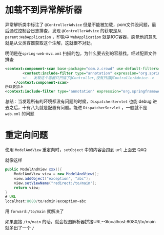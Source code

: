 # 加载不到异常解析器

异常解析类中标注了 `@ControllerAdvice` 但是不能被加载，pom文件没问题，最后通过控制台日志排查，发现 `@ControllerAdvice` 的获取是从 `parent:WebApplication` ，印象中 `WebApplication` 就是IOC容器，感觉他的意思就是从父类容器获取这个注解，这就很不对劲。

明明是在`spring-web-mvc.xml` 扫描的包，为什么要去别的容器找。经过配置文件排查

```xml
<context:component-scan base-package="com.z.crowd" use-default-filters="false">
        <context:include-filter type="annotation" expression="org.springframework.stereotype.Controller"/>
        <!-- 发现这个容器只扫描了@Controller,没有扫描@ControllerAdvice-->
    </context:component-scan>
所以要加上
<context:include-filter type="annotation" expression="org.springframework.web.bind.annotation.ControllerAdvice"/>
```

总结：当发现所有的环境都没有问题的时候，`DispatcherServlet` 也能 debug 进去之后，十有八九就是配置有问题。能进 `DispatcherServlet` ，一般就不是 `web.xml` 的问题

# 重定向问题

使用 `ModelAndView` 重定向时，`setObject` 中的内容会跑到 `url` 上面去 QAQ

就像这样

```java
public ModelAndView xxx(){
    ModelAndView view = new ModelAndView();
    view.addObject("exception", "abc");
    view.setViewName("redirect:/to/main");
    return view;
}
# URL
localhost:8080/to/admin?exception=abc
```

用 `forward:/to/main` 就解决了 

如果直接 `/to/main` 的话，就会视图解析器拼接URL--》localhost:8080//to/main 就多出了一个 `/` 

